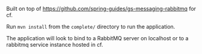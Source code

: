 Built on top of https://github.com/spring-guides/gs-messaging-rabbitmq for cf.

Run `mvn install` from the `complete/` directory to run the application.

The application will look to bind to a RabbitMQ server on localhost or to a rabbitmq service instance hosted in cf.
